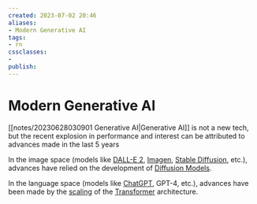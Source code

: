 ```yaml
---
created: 2023-07-02 20:46
aliases: 
- Modern Generative AI
tags:
- rn
cssclasses:
- 
publish:
---
```


<!-- 
tags: 
-->

<!--internal
parent:: [[]]
child:: [[]]
related:: [[]]
-->

<!--external
- []()
-->

# Modern Generative AI

[[notes/20230628030901 Generative AI|Generative AI]] is not a new tech, but the recent explosion in performance and interest can be attributed to advances made in the last 5 years

In the image space (models like [DALL-E 2](https://www.assemblyai.com/blog/how-dall-e-2-actually-works/), [Imagen](https://www.assemblyai.com/blog/how-imagen-actually-works/), [Stable Diffusion](https://www.assemblyai.com/blog/stable-diffusion-1-vs-2-what-you-need-to-know/), etc.), advances have relied on the development of [Diffusion Models](https://www.assemblyai.com/blog/diffusion-models-for-machine-learning-introduction/).

In the language space (models like [ChatGPT](https://www.assemblyai.com/blog/how-chatgpt-actually-works/), GPT-4, etc.), advances have been made by the [scaling](https://www.assemblyai.com/blog/emergent-abilities-of-large-language-models/) of the [Transformer](https://www.youtube.com/watch?v=_UVfwBqcnbM&ref=assemblyai.com) architecture.